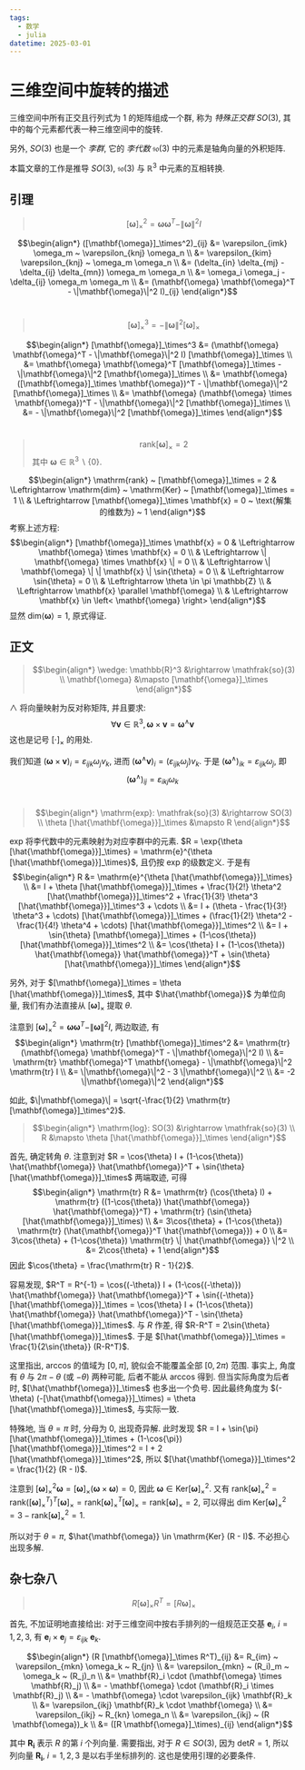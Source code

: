 ```yaml
---
tags:
  - 数学
  - julia
datetime: 2025-03-01
---
```


# 三维空间中旋转的描述

三维空间中所有正交且行列式为 $1$ 的矩阵组成一个群, 称为 *特殊正交群* $SO(3)$,
其中的每个元素都代表一种三维空间中的旋转.

另外, $SO(3)$ 也是一个 *李群*, 它的 *李代数* $\mathfrak{so}(3)$ 中的元素是轴角向量的外积矩阵.

本篇文章的工作是推导 $SO(3)$, $\mathfrak{so}(3)$ 与 $\mathbb{R}^3$ 中元素的互相转换.

## 引理

> $$[\mathbf{\omega}]_\times^2 = \mathbf{\omega} \mathbf{\omega}^T - \|\mathbf{\omega}\|^2 I$$

$$\begin{align*}
([\mathbf{\omega}]_\times^2)_{ij} &= \varepsilon_{imk} \omega_m ~ \varepsilon_{knj} \omega_n \\
                                  &= \varepsilon_{kim} \varepsilon_{knj} ~ \omega_m \omega_n \\
                                  &= (\delta_{in} \delta_{mj} - \delta_{ij} \delta_{mn}) \omega_m \omega_n \\
                                  &= \omega_i \omega_j - \delta_{ij} \omega_m \omega_m \\
                                  &= (\mathbf{\omega} \mathbf{\omega}^T - \|\mathbf{\omega}\|^2 I)_{ij}
\end{align*}$$
<br/>


> $$[\mathbf{\omega}]_\times^3 = - \|\mathbf{\omega}\|^2 [\mathbf{\omega}]_\times$$

$$\begin{align*}
[\mathbf{\omega}]_\times^3 &= (\mathbf{\omega} \mathbf{\omega}^T - \|\mathbf{\omega}\|^2 I) [\mathbf{\omega}]_\times \\
                           &= \mathbf{\omega} \mathbf{\omega}^T [\mathbf{\omega}]_\times - \|\mathbf{\omega}\|^2 [\mathbf{\omega}]_\times \\
                           &= \mathbf{\omega} ([\mathbf{\omega}]_\times \mathbf{\omega})^T - \|\mathbf{\omega}\|^2 [\mathbf{\omega}]_\times \\
                           &= \mathbf{\omega} (\mathbf{\omega} \times \mathbf{\omega})^T - \|\mathbf{\omega}\|^2 [\mathbf{\omega}]_\times \\
                           &= - \|\mathbf{\omega}\|^2 [\mathbf{\omega}]_\times
\end{align*}$$
<br/>


> $$\mathrm{rank} [\mathbf{\omega}]_\times = 2$$
> 其中 $\mathbf{\omega} \in \mathbb{R}^3 \backslash \{0\}$.

$$\begin{align*}
\mathrm{rank} ~ [\mathbf{\omega}]_\times = 2 & \Leftrightarrow \mathrm{dim} ~ \mathrm{Ker} ~ [\mathbf{\omega}]_\times = 1 \\
& \Leftrightarrow [\mathbf{\omega}]_\times \mathbf{x} = 0 ~ \text{解集的维数为} ~ 1
\end{align*}$$
考察上述方程:
$$\begin{align*}
[\mathbf{\omega}]_\times \mathbf{x} = 0 & \Leftrightarrow \mathbf{\omega} \times \mathbf{x} = 0 \\
& \Leftrightarrow \| \mathbf{\omega} \times \mathbf{x} \| = 0 \\
& \Leftrightarrow \| \mathbf{\omega} \| \| \mathbf{x} \| \sin{\theta} = 0 \\
& \Leftrightarrow \sin{\theta} = 0 \\
& \Leftrightarrow \theta \in \pi \mathbb{Z} \\
& \Leftrightarrow \mathbf{x} \parallel \mathbf{\omega} \\
& \Leftrightarrow \mathbf{x} \in \left< \mathbf{\omega} \right>
\end{align*}$$
显然 $\mathrm{dim} \left< \mathbf{\omega} \right> = 1$, 原式得证.

## 正文

> $$\begin{align*}
> \wedge: \mathbb{R}^3    &\rightarrow \mathfrak{so}(3)         \\
>         \mathbf{\omega} &\mapsto     [\mathbf{\omega}]_\times
> \end{align*}$$

$\wedge$ 将向量映射为反对称矩阵, 并且要求:
$$\forall \mathbf{v} \in \mathbb{R}^3, \mathbf{\omega} \times \mathbf{v} = \mathbf{\omega}^\wedge \mathbf{v}$$
这也是记号 $[\cdot]_\times$ 的用处.

我们知道 $(\mathbf{\omega} \times \mathbf{v})_i = \varepsilon_{ijk} \omega_j v_k$,
进而 $(\mathbf{\omega}^\wedge \mathbf{v})_i = (\varepsilon_{ijk} \omega_j) v_k$.
于是 $(\mathbf{\omega}^\wedge)_{ik} = \varepsilon_{ijk} \omega_j$, 即
$$(\mathbf{\omega}^\wedge)_{ij} = \varepsilon_{ikj} \omega_k$$
<br/>


> $$\begin{align*}
> \mathrm{exp}: \mathfrak{so}(3)                      &\rightarrow  SO(3) \\
>               \theta [\hat{\mathbf{\omega}}]_\times &\mapsto      R
> \end{align*}$$

$\mathrm{exp}$ 将李代数中的元素映射为对应李群中的元素.
$R = \exp{\theta [\hat{\mathbf{\omega}}]_\times} = \mathrm{e}^{\theta [\hat{\mathbf{\omega}}]_\times}$,
且仍按 $\mathrm{exp}$ 的级数定义.
于是有
$$\begin{align*}
R &= \mathrm{e}^{\theta [\hat{\mathbf{\omega}}]_\times} \\
  &= I + \theta [\hat{\mathbf{\omega}}]_\times + \frac{1}{2!} \theta^2 [\hat{\mathbf{\omega}}]_\times^2
       + \frac{1}{3!} \theta^3 [\hat{\mathbf{\omega}}]_\times^3 + \cdots \\
  &= I + (\theta - \frac{1}{3!} \theta^3 + \cdots) [\hat{\mathbf{\omega}}]_\times
       + (\frac{1}{2!} \theta^2 - \frac{1}{4!} \theta^4 + \cdots) [\hat{\mathbf{\omega}}]_\times^2 \\
  &= I + \sin{\theta} [\mathbf{\omega}]_\times + (1-\cos{\theta}) [\hat{\mathbf{\omega}}]_\times^2 \\
  &= \cos{\theta} I + (1-\cos{\theta}) \hat{\mathbf{\omega}} \hat{\mathbf{\omega}}^T + \sin{\theta} [\hat{\mathbf{\omega}}]_\times
\end{align*}$$

另外, 对于 $[\mathbf{\omega}]_\times = \theta [\hat{\mathbf{\omega}}]_\times$, 其中 $\hat{\mathbf{\omega}}$ 为单位向量,
我们有办法直接从 $[\mathbf{\omega}]_\times$ 提取 $\theta$.

注意到 $[\mathbf{\omega}]_\times^2 = \mathbf{\omega} \mathbf{\omega}^T - \|\mathbf{\omega}\|^2 I$, 两边取迹, 有
$$\begin{align*}
\mathrm{tr} [\mathbf{\omega}]_\times^2 &= \mathrm{tr} (\mathbf{\omega} \mathbf{\omega}^T - \|\mathbf{\omega}\|^2 I) \\
&= \mathrm{tr} \mathbf{\omega}^T \mathbf{\omega} - \|\mathbf{\omega}\|^2 \mathrm{tr} I \\
&= \|\mathbf{\omega}\|^2 - 3 \|\mathbf{\omega}\|^2 \\
&= -2 \|\mathbf{\omega}\|^2
\end{align*}$$

如此, $\|\mathbf{\omega}\| = \sqrt{-\frac{1}{2} \mathrm{tr} [\mathbf{\omega}]_\times^2}$.
<br/>


> $$\begin{align*}
> \mathrm{log}: SO(3) &\rightarrow  \mathfrak{so}(3) \\
>               R     &\mapsto      \theta [\hat{\mathbf{\omega}}]_\times
> \end{align*}$$

首先, 确定转角 $\theta$. 注意到对
$R = \cos{\theta} I + (1-\cos{\theta}) \hat{\mathbf{\omega}} \hat{\mathbf{\omega}}^T + \sin{\theta} [\hat{\mathbf{\omega}}]_\times$
两端取迹, 可得
$$\begin{align*}
\mathrm{tr} R &= \mathrm{tr} (\cos{\theta} I)
                 + \mathrm{tr} ((1-\cos{\theta}) \hat{\mathbf{\omega}} \hat{\mathbf{\omega}}^T)
                 + \mathrm{tr} (\sin{\theta} [\hat{\mathbf{\omega}}]_\times) \\
              &= 3\cos{\theta} + (1-\cos{\theta}) \mathrm{tr} (\hat{\mathbf{\omega}}^T \hat{\mathbf{\omega}}) + 0 \\
              &= 3\cos{\theta} + (1-\cos{\theta}) \mathrm{tr} \| \hat{\mathbf{\omega}} \|^2 \\
              &= 2\cos{\theta} + 1
\end{align*}$$
因此 $\cos{\theta} = \frac{\mathrm{tr} R - 1}{2}$.

容易发现,
$R^T = R^{-1}
= \cos{(-\theta)} I + (1-\cos{(-\theta)}) \hat{\mathbf{\omega}} \hat{\mathbf{\omega}}^T + \sin{(-\theta)} [\hat{\mathbf{\omega}}]_\times
= \cos{\theta} I + (1-\cos{\theta}) \hat{\mathbf{\omega}} \hat{\mathbf{\omega}}^T - \sin{\theta} [\hat{\mathbf{\omega}}]_\times$.
与 $R$ 作差, 得 $R-R^T = 2\sin{\theta} [\hat{\mathbf{\omega}}]_\times$.
于是 $[\hat{\mathbf{\omega}}]_\times = \frac{1}{2\sin{\theta}} (R-R^T)$.

这里指出, $\mathrm{arccos}$ 的值域为 $[0,\pi]$, 貌似会不能覆盖全部 $[0, 2\pi)$ 范围.
事实上, 角度有 $\theta$ 与 $2\pi-\theta$ (或 $-\theta$) 两种可能, 后者不能从 $\mathrm{arccos}$ 得到.
但当实际角度为后者时, $[\hat{\mathbf{\omega}}]_\times$ 也多出一个负号.
因此最终角度为 $(-\theta) (-[\hat{\mathbf{\omega}}]_\times) = \theta [\hat{\mathbf{\omega}}]_\times$, 与实际一致.

特殊地, 当 $\theta = \pi$ 时, 分母为 $0$, 出现奇异解.
此时发现
$R = I + \sin{\pi} [\hat{\mathbf{\omega}}]_\times + (1-\cos{\pi}) [\hat{\mathbf{\omega}}]_\times^2
= I + 2 [\hat{\mathbf{\omega}}]_\times^2$,
所以 $[\hat{\mathbf{\omega}}]_\times^2 = \frac{1}{2} (R - I)$.

注意到
$[\mathbf{\omega}]_\times^2 \mathbf{\omega}
= [\mathbf{\omega}]_\times (\mathbf{\omega} \times \mathbf{\omega})
= 0$,
因此 $\mathbf{\omega} \in \mathrm{Ker} [\mathbf{\omega}]_\times^2$.
又有
$\mathrm{rank} [\mathbf{\omega}]_\times^2
= \mathrm{rank} ([\mathbf{\omega}]_\times^T)^T [\mathbf{\omega}]_\times
= \mathrm{rank} [\mathbf{\omega}]_\times^T [\mathbf{\omega}]_\times
= \mathrm{rank} [\mathbf{\omega}]_\times
= 2$,
可以得出 $\mathrm{dim} ~ \mathrm{Ker} [\mathbf{\omega}]_\times^2 = 3 - \mathrm{rank} [\mathbf{\omega}]_\times^2 = 1$.

所以对于 $\theta = \pi$, $\hat{\mathbf{\omega}} \in \mathrm{Ker} (R - I)$.
不必担心出现多解.

## 杂七杂八

> $$R [\mathbf{\omega}]_\times R^T = [R \mathbf{\omega}]_\times$$

首先, 不加证明地直接给出:
对于三维空间中按右手排列的一组规范正交基 $\mathbf{e}_i$, $i = 1,2,3$,
有 $\mathbf{e}_i \times \mathbf{e}_j = \varepsilon_{ijk} ~  \mathbf{e}_k$.

$$\begin{align*}
(R [\mathbf{\omega}]_\times R^T)_{ij} &= R_{im} ~ \varepsilon_{mkn} \omega_k ~ R_{jn} \\
&= \varepsilon_{mkn} ~ (R_i)_m ~ \omega_k ~ (R_j)_n \\
&= \mathbf{R}_i \cdot (\mathbf{\omega} \times \mathbf{R}_j) \\
&= - \mathbf{\omega} \cdot (\mathbf{R}_i \times \mathbf{R}_j) \\
&= - \mathbf{\omega} \cdot \varepsilon_{ijk} \mathbf{R}_k \\
&= \varepsilon_{ikj} \mathbf{R}_k \cdot \mathbf{\omega} \\
&= \varepsilon_{ikj} ~ R_{kn} \omega_n \\
&= \varepsilon_{ikj} ~ (R \mathbf{\omega})_k \\
&= ([R \mathbf{\omega}]_\times)_{ij}
\end{align*}$$

其中 $\mathbf{R_i}$ 表示 $R$ 的第 $i$ 个列向量.
需要指出, 对于 $R \in SO(3)$, 因为 $\mathrm{det} R = 1$,
所以列向量 $\mathbf{R_i}$, $i = 1,2,3$ 是以右手坐标排列的.
这也是使用引理的必要条件.
